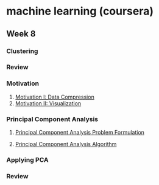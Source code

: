 # machine learning (coursera)


## Week 8

### Clustering

### Review

### Motivation

1. [Motivation I: Data Compression](https://d3c33hcgiwev3.cloudfront.net/15.1-DimensionalityReduction-MotivationIDataCompression.71895140b22b11e4901abd97e8288176/full/540p/index.webm?Expires=1596585600&Signature=eWRetUKDitr3Z-Nkt5rVy63cZ9oHMAaMqkgTpLZY0nvrbur1-nDZ~1gEnjRdw33lknbPfUxDEH42r072tVMhxXabCNc-1E3o0R~tWWYoJ7GszfXm2in3FT0KMqtdOC8ZWzBO-Js1LpocRjEeLp8oFx8Mc-gLQJX8GiD5JS952CY_&Key-Pair-Id=APKAJLTNE6QMUY6HBC5A)
2. [Motivation II: Visualization](https://d3c33hcgiwev3.cloudfront.net/15.2-DimensionalityReduction-MotivationIIVisualization.3d2f10b0b22b11e4bb7e93e7536260ed/full/540p/index.webm?Expires=1596585600&Signature=iTn77ZRX0bPGym1p7aKNt-LQ0OIjFIxN~VPC~To8-9I3B18wpfi00mF~dC95FeUI5Rv3Sju98cIoVqiMT396gdLRn8HnmjIOZkAsKS~bG19yXKpiRDRa6iCJbR3npbtbbFW7MBBXm2bTYPPwQ1oGeVSGJ1hbF8B-PDaySYT2bcE_&Key-Pair-Id=APKAJLTNE6QMUY6HBC5A)

### Principal Component Analysis

1. [Principal Component Analysis Problem Formulation](https://d3c33hcgiwev3.cloudfront.net/15.3-DimensionalityReduction-PrincipalComponentAnalysisProblemFormulation.35ff7730b22b11e4901abd97e8288176/full/540p/index.webm?Expires=1596585600&Signature=laI~-TiF5zT4I2-PJKOs4t1VOIqhnCBgTuMYprebP1rq1RJqcjsoj2PhA-Zq96xH75k-0K9vwAKgDB6X8F77lENzdCCR2YCmmvPgqEzrpLYL~0zypLJNmFuqetwcCmHbpVDxEMBl0u-3q1pkpc5I7~3FJ9fYJRwumLR-~fzoj0c_&Key-Pair-Id=APKAJLTNE6QMUY6HBC5A)

2. [Principal Component Analysis Algorithm](https://d3c33hcgiwev3.cloudfront.net/15.4-DimensionalityReduction-PrincipalComponentAnalysisAlgorithm.a945f6b0b22b11e4beb61117ba5cda9e/full/540p/index.webm?Expires=1596585600&Signature=HkAgcnFqLjHAOiONRVMXaK8dtAhWdkzh9grKM9qvuBS2vCY5iXbOL~UBQYoorBhZ4ReTrlmVRwWDdyK4EKMjJZ~FEZjxHKlOgJuRlk0CE90jSfKgMLCBoPyhUpm6j~3LOI~iESrGKa6JetmqO5P3zNIvWQRYeuaOnx-Q36rEjOM_&Key-Pair-Id=APKAJLTNE6QMUY6HBC5A)

### Applying PCA

### Review

